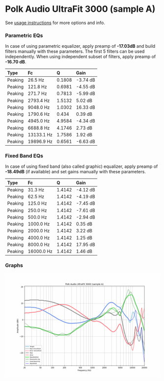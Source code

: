 # Polk Audio UltraFit 3000 (sample A)
See [usage instructions](https://github.com/jaakkopasanen/AutoEq#usage) for more options and info.

### Parametric EQs
In case of using parametric equalizer, apply preamp of **-17.03dB** and build filters manually
with these parameters. The first 5 filters can be used independently.
When using independent subset of filters, apply preamp of **-16.70 dB**.

| Type    | Fc         |      Q | Gain     |
|:--------|:-----------|:-------|:---------|
| Peaking | 26.5 Hz    | 0.1808 | -3.74 dB |
| Peaking | 121.8 Hz   | 0.6981 | -4.55 dB |
| Peaking | 271.7 Hz   | 0.7813 | -5.99 dB |
| Peaking | 2793.4 Hz  | 1.5132 | 5.02 dB  |
| Peaking | 9048.0 Hz  | 1.0302 | 16.33 dB |
| Peaking | 1790.6 Hz  | 0.434  | 0.39 dB  |
| Peaking | 4945.0 Hz  | 4.9584 | -4.34 dB |
| Peaking | 6688.8 Hz  | 4.1746 | 2.73 dB  |
| Peaking | 13133.1 Hz | 1.7586 | 1.92 dB  |
| Peaking | 19896.9 Hz | 0.6561 | -6.63 dB |

### Fixed Band EQs
In case of using fixed band (also called graphic) equalizer, apply preamp of **-18.49dB**
(if available) and set gains manually with these parameters.

| Type    | Fc         |      Q | Gain     |
|:--------|:-----------|:-------|:---------|
| Peaking | 31.3 Hz    | 1.4142 | -4.12 dB |
| Peaking | 62.5 Hz    | 1.4142 | -4.19 dB |
| Peaking | 125.0 Hz   | 1.4142 | -7.45 dB |
| Peaking | 250.0 Hz   | 1.4142 | -7.61 dB |
| Peaking | 500.0 Hz   | 1.4142 | -2.94 dB |
| Peaking | 1000.0 Hz  | 1.4142 | 0.35 dB  |
| Peaking | 2000.0 Hz  | 1.4142 | 3.22 dB  |
| Peaking | 4000.0 Hz  | 1.4142 | 1.25 dB  |
| Peaking | 8000.0 Hz  | 1.4142 | 17.95 dB |
| Peaking | 16000.0 Hz | 1.4142 | 1.46 dB  |

### Graphs
![](./Polk%20Audio%20UltraFit%203000%20(sample%20A).png)